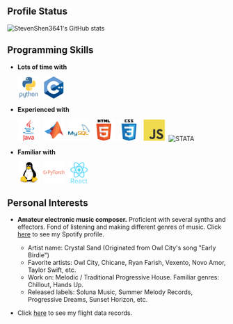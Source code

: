 <!--
**StevenShen3641/StevenShen3641** is a ✨ _special_ ✨ repository because its `README.md` (this file) appears on your GitHub profile.

Here are some ideas to get you started:

- 🔭 I’m currently working on ...
- 🌱 I’m currently learning ...
- 👯 I’m looking to collaborate on ...
- 🤔 I’m looking for help with ...
- 💬 Ask me about ...
- 📫 How to reach me: ...
- 😄 Pronouns: ...
- ⚡ Fun fact: ...
-->

## Profile Status

![StevenShen3641's GitHub stats](https://github-readme-stats.vercel.app/api?username=StevenShen3641&show_icons=true&theme=radical)

## Programming Skills

- **Lots of time with**

  <div>
      <img src="https://github.com/devicons/devicon/blob/master/icons/python/python-original-wordmark.svg" title="Python" alt="Python" width="50" height="50"/>&nbsp;
      <img src="https://github.com/devicons/devicon/blob/master/icons/cplusplus/cplusplus-original.svg" title="C++" alt="C++" width="50" height="50"/>&nbsp;
  </div>

- **Experienced with**

  <div>   
      <img src="https://github.com/devicons/devicon/blob/master/icons/java/java-original-wordmark.svg" title="Java" alt="Java" width="50" height="50"/>&nbsp;
      <img src="https://github.com/devicons/devicon/blob/master/icons/matlab/matlab-original.svg"  title="Matlab" alt="Matlab" width="50" height="50"/>&nbsp;
      <img src="https://github.com/devicons/devicon/blob/master/icons/mysql/mysql-original-wordmark.svg"  title="MySQL" alt="MySQL" width="50" height="50"/>&nbsp;
      <img src="https://github.com/devicons/devicon/blob/master/icons/html5/html5-original-wordmark.svg" title="HTML" alt="HTML" width="50" height="50"/>&nbsp;
      <img src="https://github.com/devicons/devicon/blob/master/icons/css3/css3-original-wordmark.svg" title="CSS" alt="CSS" width="50" height="50"/>&nbsp;
      <img src="https://github.com/devicons/devicon/blob/master/icons/javascript/javascript-original.svg" title="JavaScript" alt="JavaScript" eidth="50" height="50"/>&nbsp;
      <img src="https://api.iconify.design/vscode-icons/file-type-stata.svg"  title="STATA" alt="STATA" width="50" height="50"/>&nbsp;
  </div>

- **Familiar with**

  <div>
      <img src="https://github.com/devicons/devicon/blob/master/icons/linux/linux-original.svg"  title="Linux" alt="Linux" width="50" height="50"/>&nbsp;
      <img src="https://github.com/devicons/devicon/blob/master/icons/pytorch/pytorch-plain-wordmark.svg"  title="PyTorch" alt="PyTorch" width="50" height="50"/>&nbsp;
      <img src="https://github.com/devicons/devicon/blob/master/icons/react/react-original-wordmark.svg" title="React" alt="React" width="50" height="50"/>&nbsp;
  </div>

## Personal Interests

- **Amateur electronic music composer.** Proficient with several synths and effectors. Fond of listening and making different genres of music. Click [here](https://open.spotify.com/artist/3SabvlpJbjgPlXk9RkhiaM) to see my Spotify profile.

  - Artist name: Crystal Sand (Originated from Owl City's song "Early Birdie")
  - Favorite artists: Owl City, Chicane, Ryan Farish, Vexento, Novo Amor, Taylor Swift, etc.
  - Work on: Melodic / Traditional Progressive House. Familiar genres: Chillout, Hands Up.
  - Released labels: Soluna Music, Summer Melody Records, Progressive Dreams, Sunset Horizon, etc.
  
- Click [here](https://openflights.org/user/stevenshen) to see my flight data records.
